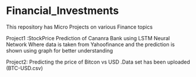 # Financial_Investments
This repository has Micro Projects on various Finance topics


Project1 :StockPrice Prediction of Cananra Bank using LSTM Neural Network Where data is taken from Yahoofinance and the prediction is shown using graph for 
better understanding

Project2: Predicting the price of Bitcon vs USD .Data set has been uploaded (BTC-USD.csv) 
